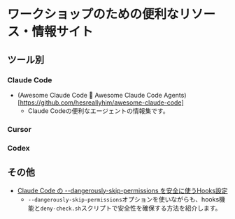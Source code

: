 # ワークショップのための便利なリソース・情報サイト

## ツール別

### Claude Code

- (Awesome Claude Code 🤝 Awesome Claude Code Agents)[https://github.com/hesreallyhim/awesome-claude-code]
  - Claude Codeの便利なエージェントの情報集です。

### Cursor

### Codex

## その他

- [Claude Code の --dangerously-skip-permissions を安全に使うHooks設定](https://wasabeef.jp/blog/claude-code-secure-bash)
  - `--dangerously-skip-permissions`オプションを使いながらも、hooks機能と`deny-check.sh`スクリプトで安全性を確保する方法を紹介します。
